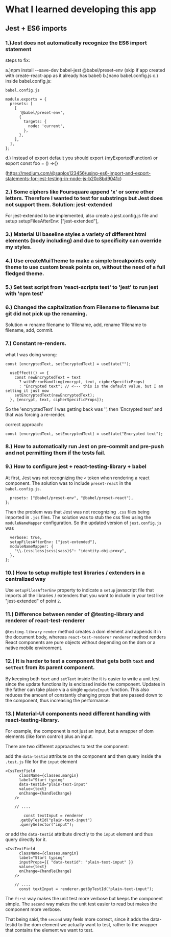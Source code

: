 # What I learned developing this app

## Jest + ES6 imports

### 1.)Jest does not automatically recognize the ES6 import statement

steps to fix:

a.)npm install --save-dev babel-jest @babel/preset-env (skip if app created with create-react-app as it already has babel)
b.)nano babel.config.js
c.) inside babel.config.js:

`babel.config.js`

```
module.exports = {
  presets: [
    [
      '@babel/preset-env',
      {
        targets: {
          node: 'current',
        },
      },
    ],
  ],
};
```

d.) Instead of export default you should export {myExportedFunction} or export const foo = () =>{}

(https://medium.com/@saplos123456/using-es6-import-and-export-statements-for-jest-testing-in-node-js-b20c8bd9041c)

### 2.) Some ciphers like Foursquare append 'x' or some other letters. Therefore I wanted to test for substrings but Jest does not support them. Solution: jest-extended

For jest-extended to be implemented, also create a jest.config.js file and setup setupFilesAfterEnv: ["jest-extended"],

### 3.) Material UI baseline styles a variety of different html elements (body including) and due to specificity can override my styles.

### 4.) Use createMuiTheme to make a simple breakpoints only theme to use custom break points on, without the need of a full fledged theme.

### 5.) Set test script from 'react-scripts test' to 'jest' to run jest with 'npm test'

### 6.) Changed the capitalization from Filename to filename but git did not pick up the renaming.

Solution => rename filename to 1filename, add, rename 1filename to filename, add, commit.

### 7.) Constant re-renders.

what I was doing wrong:

`const [encryptedText, setEncryptedText] = useState("");`

```useEffect(() => {
  useEffect(() => {
    const newEncryptedText = text
      ? withErrorHandling(encrypt, text, cipherSpecificProps)
      : "Encrypted text"; // <--- this is the default value, but I am setting it just now
    setEncryptedText(newEncryptedText);
  }, [encrypt, text, cipherSpecificProps]);

```

So the 'encryptedText' I was getting back was '', then 'Encrypted text' and that was forcing a re-render.

correct approach:

`const [encryptedText, setEncryptedText] = useState("Encrypted text");`

### 8.) How to automatically run Jest on pre-commit and pre-push and not permitting them if the tests fail.

### 9.) How to configure jest + react-testing-library + babel

At first, Jest was not recognizing the `<` token when rendering a react component. The solution was to include `preset-react`
in the `babel.config.js`.

```module.exports = {
  presets: ["@babel/preset-env", "@babel/preset-react"],
};

```

Then the problem was that Jest was not recognizing `.css` files being imported in `.jss` files. The solution was to
stub the css files using the `moduleNameMapper` configuration. So the updated version of `jest.config.js` was

```module.exports = {
  verbose: true,
  setupFilesAfterEnv: ["jest-extended"],
  moduleNameMapper: {
    "\\.(css|less|scss|sass)$": "identity-obj-proxy",
  },
};

```

### 10.) How to setup multiple test libraries / extenders in a centralized way

Use `setupFilesAfterEnv` property to indicate a `setup` javascript file that imports all the libraries / extenders that you want to include in your test like "jest-extended" of point `2`.

### 11.) Difference between render of @testing-library and renderer of react-test-renderer

`@testing-library` `render` method creates a dom element and appends it in the document body, whereas `react-test-renderer` `renderer` method renders React components are pure objects without depending on the dom or a native mobile environment.

### 12.) It is harder to test a <TextField /> component that gets both `text` and `setText` from its parent component.

By keeping both `text` and `setText` inside the <TextField /> it is easier to write a unit test since the update functionality
is enclosed inside the component. Updates in the father can take place via a single `updateInput` function. This also reduces
the amount of constantly changing props that are passed down to the <TextField /> component, thus increasing the performance.

### 13.) Material-UI components need different handling with react-testing-library.

For example, the <TextField /> component is not just an input, but a wrapper of dom elements (like form control) plus an input.

There are two different approaches to test the component:

add the `data-testid` attribute on the <TextField /> component and then query inside the `.test.js` file for the `input` element

```
<CssTextField
      className={classes.margin}
      label="Start typing"
      data-testid="plain-text-input"
      value={text}
      onChange={handleChange}
    />

    // ....

        const textInput = renderer
      .getByTestId("plain-text-input")
      .querySelector("input");

```

or add the `data-testid` attribute directly to the `input` element and thus query directly for it.

```
<CssTextField
      className={classes.margin}
      label="Start typing"
      inputProps={{ "data-testid": "plain-text-input" }}
      value={text}
      onChange={handleChange}
    />

    // ....
      const textInput = renderer.getByTestId("plain-text-input");

```

The `first` way makes the unit test more verbose but keeps the component simple.
The `second` way makes the unit test easier to read but makes the component more verbose.

That being said, the `second` way feels more correct, since it adds the data-testid to the dom element we actually want to test,
rather to the wrapper that contains the element we want to test.
